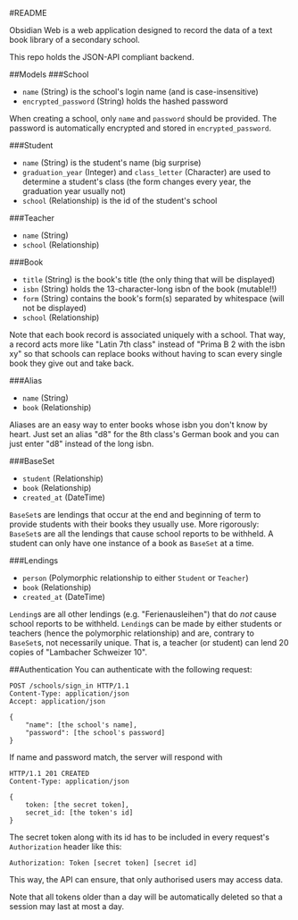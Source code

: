 #README

Obsidian Web is a web application designed to record the data of a text book
library of a secondary school.

This repo holds the JSON-API compliant backend.

##Models
###School
- `name` (String) is the school's login name (and is case-insensitive)
- `encrypted_password` (String) holds the hashed password

When creating a school, only `name` and `password` should be provided. The password is automatically encrypted
and stored in `encrypted_password`.

###Student
- `name` (String) is the student's name (big surprise)
- `graduation_year` (Integer) and `class_letter` (Character) are used to determine a student's class (the form changes every year, the graduation year usually not)
- `school` (Relationship) is the id of the student's school

###Teacher
- `name` (String)
- `school` (Relationship)

###Book
- `title` (String) is the book's title (the only thing that will be displayed)
- `isbn` (String) holds the 13-character-long isbn of the book (mutable!!)
- `form` (String) contains the book's form(s) separated by whitespace (will not be displayed)
- `school` (Relationship)

Note that each book record is associated uniquely with a school. That way, a record acts more like
"Latin 7th class" instead of "Prima B 2 with the isbn xy" so that schools can replace books without having
to scan every single book they give out and take back.

###Alias
- `name` (String)
- `book` (Relationship)

Aliases are an easy way to enter books whose isbn you don't know by heart. Just set an alias "d8" for the
8th class's German book and you can just enter "d8" instead of the long isbn.

###BaseSet
- `student` (Relationship)
- `book` (Relationship)
- `created_at` (DateTime)

`BaseSet`s are lendings that occur at the end and beginning of term to provide students with their books they
usually use. More rigorously: `BaseSet`s are all the lendings that cause school reports to be withheld. A student
can only have one instance of a book as `BaseSet` at a time.

###Lendings
- `person` (Polymorphic relationship to either `Student` or `Teacher`)
- `book` (Relationship)
- `created_at` (DateTime)

`Lending`s are all other lendings (e.g. "Ferienausleihen") that do *not* cause school reports to be withheld.
`Lending`s can be made by either students or teachers (hence the polymorphic relationship) and are, contrary 
to `BaseSet`s, not necessarily unique. That is, a teacher (or student) can lend 20 copies of
"Lambacher Schweizer 10".

##Authentication
You can authenticate with the following request:

```http
POST /schools/sign_in HTTP/1.1
Content-Type: application/json
Accept: application/json

{
	"name": [the school's name],
	"password": [the school's password]
}
```

If name and password match, the server will respond with

```http
HTTP/1.1 201 CREATED
Content-Type: application/json

{
	token: [the secret token],
	secret_id: [the token's id]
}
```

The secret token along with its id has to be included in every request's `Authorization` header like this:

```http
Authorization: Token [secret token] [secret id]
```

This way, the API can ensure, that only authorised users may access data.

Note that all tokens older than a day will be automatically deleted so that a session may last at most
a day.